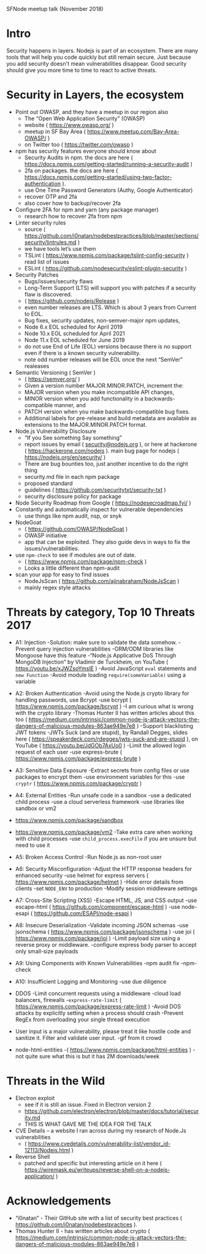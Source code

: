 SFNode meetup talk (November 2018)

# Intro
Security happens in layers. Nodejs is part of an ecosystem. There are many tools that will help you code quickly but still remain secure. Just because you add security doesn't mean vulnerabilities disappear. Good security should give you more time to time to react to active threats.

# Security in Layers, the ecosystem
- Point out OWASP, and they have a meetup in our region also
  - The “Open Web Application Security” (OWASP)
  - website ( https://www.owasp.org/ )
  - meetup in SF Bay Area ( https://www.meetup.com/Bay-Area-OWASP/ )
  - on Twitter too ( https://twitter.com/owasp )
- npm has security features everyone should know about
  - Security Audits in npm. the docs are here ( https://docs.npmjs.com/getting-started/running-a-security-audit )
  - 2fa on packages. the docs are here ( https://docs.npmjs.com/getting-started/using-two-factor-authentication ). 
  - use One Time Password Generators (Authy, Google Authenticator)
  - recover OTP and 2fa
  - also cover how to backup/recover 2fa
- Configure 2FA for npm and yarn (any package manager)
  - research how to recover 2fa from npm
- Linter security rules
  - source ( https://github.com/i0natan/nodebestpractices/blob/master/sections/security/lintrules.md )
  - we have tools let’s use them
  - TSLint ( https://www.npmjs.com/package/tslint-config-security ) read list of issues
  - ESLint ( https://github.com/nodesecurity/eslint-plugin-security )
- Security Patches
  - Bugs/issues/security flaws
  - Long-Term Support (LTS) will support you with patches if a security flaw is discovered. 
  - ( https://github.com/nodejs/Release )
  - even number releases are LTS. Which is about 3 years from Current to EOL.
  - Bug fixes, security updates, non-semver-major npm updates, 
  - Node 6.x EOL scheduled for April 2019
  - Node 10.x EOL scheduled for April 2021
  - Node 11.x EOL scheduled for June 2019
  - do not use End of Life (EOL) versions because there is no support even if there is a known security vulnerability.
  - note odd number releases will be EOL once the next “SemVer” realeases
- Semantic Versioning ( SemVer )
  - ( https://semver.org/ )
  - Given a version number MAJOR.MINOR.PATCH, increment the:
  - MAJOR version when you make incompatible API changes,
  - MINOR version when you add functionality in a backwards-compatible manner, and
  - PATCH version when you make backwards-compatible bug fixes.
  - Additional labels for pre-release and build metadata are available as extensions to the MAJOR.MINOR.PATCH format.
- Node.js Vulnerability Disclosure
  - “If you See something Say something”
  - report issues by email ( security@nodejs.org ), or here at hackerone ( https://hackerone.com/nodejs ). main bug page for nodejs ( https://nodejs.org/en/security/ )
  - There are bug bounties too, just another incentive to do the right thing
  - security.md file in each npm package
  - proposed standard
  - guidelines ( https://github.com/securitytxt/security-txt )
  - security disclosure policy for package
- Node Security Roadmap from Google ( https://nodesecroadmap.fyi/ )
- Constantly and automatically inspect for vulnerable dependencies
  - use things like npm audit, nsp, or snyk
- NodeGoat
  - ( https://github.com/OWASP/NodeGoat )
  - OWASP initiative
  - app that can be exploited. They also guide devs in ways to fix the issues/vulnerabilities.
- use `npm-check` to see if modules are out of date. 
  - ( https://www.npmjs.com/package/npm-check )
  - Looks a little different than npm-audit
- scan your app for easy to find issues
  - NodeJsScan ( https://github.com/ajinabraham/NodeJsScan )
  - mainly regex style attacks


# Threats by category, Top 10 Threats 2017
-	A1: Injection
  -Solution: make sure to validate the data somehow. 
  -Prevent query injection vulnerabilities
   -ORM/ODM libraries like Mongoose have this feature
   -“Node.js Applicative DoS Through MongoDB Injection” 
by Vladimir de Turckheim, 
on YouTube ( https://youtu.be/xJWZsoYmsIE )
  -Avoid JavaScript `eval` statements and `new Function`
  -Avoid module loading `require(someVariable)` using a variable
-	A2: Broken Authentication
  -Avoid using the Node.js crypto library for handling passwords, use Bcrypt
   -use bcrypt ( https://www.npmjs.com/package/bcrypt )
   -I am curious what is wrong with the crypto library
   -Thomas Hunter II has written articles about this too ( https://medium.com/intrinsic/common-node-js-attack-vectors-the-dangers-of-malicious-modules-863ae949e7e8 )
  -Support blacklisting JWT tokens
   -JWTs Suck (and are stupid), 
by Randall Degges, 
slides here ( https://speakerdeck.com/rdegges/jwts-suck-and-are-stupid ),
on YouTube ( https://youtu.be/JdGOb7AxUo0 )
  -Limit the allowed login request of each user
   -use express-brute ( https://www.npmjs.com/package/express-brute )
-	A3: Sensitive Data Exposure
  -Extract secrets from config files or use packages to encrypt them
   -use environment variables for this
   -use `cryptr` ( https://www.npmjs.com/package/cryptr )
-	A4: External Entities
  -Run unsafe code in a sandbox
   -use a dedicated child process
   -use a cloud serverless framework
   -use libraries like sandbox or vm2
-	https://www.npmjs.com/package/sandbox
-	https://www.npmjs.com/package/vm2 
  -Take extra care when working with child processes
   -use `child_process.execFile` if you are unsure but need to use it
-	A5: Broken Access Control
  -Run Node.js as non-root user
-	A6: Security Misconfiguration
  -Adjust the HTTP response headers for enhanced security
   -use helmet for express servers ( https://www.npmjs.com/package/helmet )
  -Hide error details from clients
   -set `NODE_ENV` to production
  -Modify session middleware settings
-	A7: Cross-Site Scripting (XSS)
  -Escape HTML, JS, and CSS output
   -use escape-html ( https://github.com/component/escape-html )
   -use node-esapi ( https://github.com/ESAPI/node-esapi )
-	A8: Insecure Deserialization
  -Validate incoming JSON schemas
   -use jsonschema ( https://www.npmjs.com/package/jsonschema )
   -use joi ( https://www.npmjs.com/package/joi )
  -Limit payload size using a reverse proxy or middleware.
   -configure express body parser to accept only small-size payloads
-	A9: Using Components with Known Vulnerabilities
  -npm audit fix
  -npm-check
-	A10: Insufficient Logging and Monitoring
  -use due diligence
-	DDOS
  -Limit concurrent requests using a middleware
   -cloud load balancers, firewalls
   -`express-rate-limit` ( https://www.npmjs.com/package/express-rate-limit )
  -Avoid DOS attacks by explicitly setting when a process should crash
  -Prevent RegEx from overloading your single thread execution

-	User input is a major vulnerability, please treat it like hostile code and sanitize it. Filter and validate user input.
  -gif from it crowd
-	node-html-entities
  -( https://www.npmjs.com/package/html-entities )
  -not quite sure what this is but it has 2M downloads/week

# Threats in the Wild
- Electron exploit
  - see if it is still an issue. Fixed in Electron version 2
  -	https://github.com/electron/electron/blob/master/docs/tutorial/security.md
  - THIS IS WHAT GAVE ME THE IDEA FOR THE TALK
- CVE Details – a website I ran across during my research of Node.Js vulnerabilities
  - ( https://www.cvedetails.com/vulnerability-list/vendor_id-12113/Nodejs.html )
- Reverse Shell
  - patched and specific but interesting article on it here ( https://wiremask.eu/writeups/reverse-shell-on-a-nodejs-application/ )

# Acknowledgements
- “i0natan” - Their GitHub site with a list of security best practices ( https://github.com/i0natan/nodebestpractices ).
- Thomas Hunter II - has written articles about crypto ( https://medium.com/intrinsic/common-node-js-attack-vectors-the-dangers-of-malicious-modules-863ae949e7e8 )

